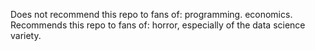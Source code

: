 Does not recommend this repo to fans of: programming. economics.
Recommends this repo to fans of: horror, especially of the data science variety.
